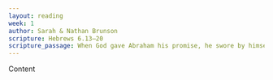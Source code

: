 ```yaml
---
layout: reading
week: 1
author: Sarah & Nathan Brunson
scripture: Hebrews 6.13—20
scripture_passage: When God gave Abraham his promise, he swore by himself since he couldn’t swear by anyone greater. He said, I will certainly bless you and multiply your descendants. So Abraham obtained the promise by showing patience. People pledge by something greater than themselves. A solemn pledge guarantees what they say and shuts down any argument. When God wanted to further demonstrate to the heirs of the promise that his purpose doesn’t change, he guaranteed it with a solemn pledge. So these are two things that don’t change, because it’s impossible for God to lie. He did this so that we, who have taken refuge in him, can be encouraged to grasp the hope that is lying in front of us. This hope, which is a safe and secure anchor for our whole being, enters the sanctuary behind the curtain. That’s where Jesus went in advance and entered for us, since he became a high priest according to the order of Melchizedek.
---
```


Content